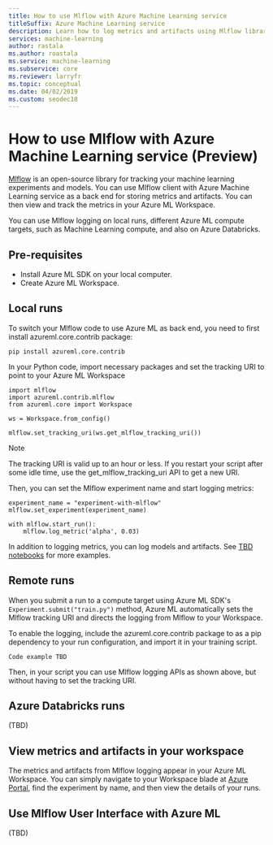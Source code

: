 ```yaml
---
title: How to use Mlflow with Azure Machine Learning service
titleSuffix: Azure Machine Learning service
description: Learn how to log metrics and artifacts using Mlflow library to Azure Machine Learning service
services: machine-learning
author: rastala
ms.author: roastala
ms.service: machine-learning
ms.subservice: core
ms.reviewer: larryfr
ms.topic: conceptual
ms.date: 04/02/2019
ms.custom: seodec18
---
```


# How to use Mlflow with Azure Machine Learning service (Preview)

[Mlflow](https://www.mlflow.org) is an open-source library for tracking your machine learning experiments and models. You can use Mlflow client with Azure Machine Learning service as a back end for storing metrics and artifacts. You can then view and track the metrics in your Azure ML Workspace.

You can use Mlflow logging on local runs, different Azure ML compute targets, such as Machine Learning compute, and also on Azure Databricks.

## Pre-requisites

 * Install Azure ML SDK on your local computer.
 * Create Azure ML Workspace.

## Local runs

To switch your Mlflow code to use Azure ML as back end, you need to first install azureml.core.contrib package:

```
pip install azureml.core.contrib
```

In your Python code, import necessary packages and set the tracking URI to point to your Azure ML Workspace

```
import mlflow
import azureml.contrib.mlflow
from azureml.core import Workspace

ws = Workspace.from_config()

mlflow.set_tracking_uri(ws.get_mlflow_tracking_uri())
```

>[!NOTE]
>The tracking URI is valid up to an hour or less. If you restart your script after some idle time, use the get_mlflow_tracking_uri API to get a new URI.

Then, you can set the Mlflow experiment name and start logging metrics:

```
experiment_name = "experiment-with-mlflow"
mlflow.set_experiment(experiment_name)

with mlflow.start_run():
    mlflow.log_metric('alpha', 0.03)
```

In addition to logging metrics, you can log models and artifacts. See [TBD notebooks](tbd) for more examples.

## Remote runs

When you submit a run to a compute target using Azure ML SDK's ```Experiment.submit("train.py")``` method, Azure ML automatically sets the Mlflow tracking URI and directs the logging from Mlflow to your Workspace. 

To enable the logging, include the azureml.core.contrib package to as a pip dependency to your run configuration, and import it in your training script.

```
Code example TBD
```

Then, in your script you can use Mlflow logging APIs as shown above, but without having to set the tracking URI.

## Azure Databricks runs

(TBD)

## View metrics and artifacts in your workspace

The metrics and artifacts from Mlflow logging appear in your Azure ML Workspace. You can simply navigate to your Workspace blade at [Azure Portal](https://portal.azure.com), find the experiment by name, and then view the details of your runs.

## Use Mlflow User Interface with Azure ML

(TBD)